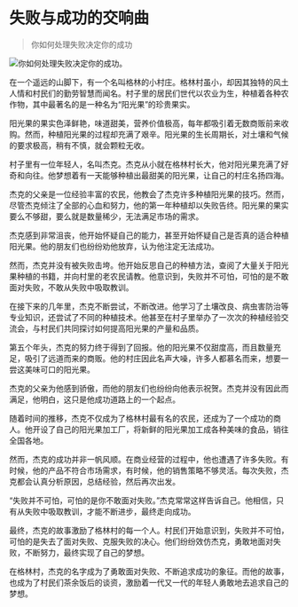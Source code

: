 # 失败与成功的交响曲
> 你如何处理失败决定你的成功


![你如何处理失败决定你的成功。](/images/18814ddf7c384071bd41275e8f136c16.jpg)

在一个遥远的山脚下，有一个名叫格林的小村庄。格林村虽小，却因其独特的风土人情和村民们的勤劳智慧而闻名。村子里的居民们世代以农业为生，种植着各种农作物，其中最著名的是一种名为“阳光果”的珍贵果实。

阳光果的果实色泽鲜艳，味道甜美，营养价值极高，每年都吸引着无数商贩前来收购。然而，种植阳光果的过程却充满了艰辛。阳光果的生长周期长，对土壤和气候的要求极高，稍有不慎，就会颗粒无收。

村子里有一位年轻人，名叫杰克。杰克从小就在格林村长大，他对阳光果充满了好奇和向往。他梦想着有一天能够种植出最甜美的阳光果，让自己的村庄名扬四海。

杰克的父亲是一位经验丰富的农民，他教会了杰克许多种植阳光果的技巧。然而，尽管杰克倾注了全部的心血和努力，他的第一年种植却以失败告终。阳光果的果实要么不够甜，要么就是数量稀少，无法满足市场的需求。

杰克感到非常沮丧，他开始怀疑自己的能力，甚至开始怀疑自己是否真的适合种植阳光果。他的朋友们也纷纷劝他放弃，认为他注定无法成功。

然而，杰克并没有被失败击垮。他开始反思自己的种植方法，查阅了大量关于阳光果种植的书籍，并向村里的老农民请教。他意识到，失败并不可怕，可怕的是不敢面对失败，不敢从失败中吸取教训。

在接下来的几年里，杰克不断尝试，不断改进。他学习了土壤改良、病虫害防治等专业知识，还尝试了不同的种植技术。他甚至在村子里举办了一次次的种植经验交流会，与村民们共同探讨如何提高阳光果的产量和品质。

第五个年头，杰克的努力终于得到了回报。他的阳光果不仅甜度高，而且数量充足，吸引了远道而来的商贩。他的村庄因此名声大噪，许多人都慕名而来，想要一尝这美味可口的阳光果。

杰克的父亲为他感到骄傲，而他的朋友们也纷纷向他表示祝贺。杰克并没有因此而满足，他明白，这只是他成功道路上的一个起点。

随着时间的推移，杰克不仅成为了格林村最有名的农民，还成为了一个成功的商人。他开设了自己的阳光果加工厂，将新鲜的阳光果加工成各种美味的食品，销往全国各地。

然而，杰克的成功并非一帆风顺。在商业经营的过程中，他也遭遇了许多失败。有时候，他的产品不符合市场需求，有时候，他的销售策略不够灵活。每次失败，杰克都会认真分析原因，总结经验，然后再次出发。

“失败并不可怕，可怕的是你不敢面对失败。”杰克常常这样告诉自己。他相信，只有从失败中吸取教训，才能不断进步，最终走向成功。

最终，杰克的故事激励了格林村的每一个人。村民们开始意识到，失败并不可怕，可怕的是失去了面对失败、克服失败的决心。他们纷纷效仿杰克，勇敢地面对失败，不断努力，最终实现了自己的梦想。

在格林村，杰克的名字成为了勇敢面对失败、不断追求成功的象征。而他的故事，也成为了村民们茶余饭后的谈资，激励着一代又一代的年轻人勇敢地去追求自己的梦想。